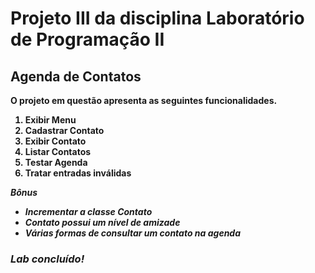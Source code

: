 <h1><b>Projeto III da disciplina Laboratório de  Programação II</b></h1>

<h2><b>Agenda de Contatos<b></h2>

O projeto em questão apresenta as seguintes funcionalidades.

<ol>
  <li>Exibir Menu</li>
  <li>Cadastrar Contato</li>
  <li>Exibir Contato</li>
  <li>Listar Contatos</li>
  <li>Testar Agenda</li>
  <li>Tratar entradas inválidas</li>
</ol>

<b><i>Bônus<b><i>
<ul>
  <li>Incrementar a classe Contato</li>
  <li>Contato possui um nível de amizade</li>
  <li>Várias formas de consultar um contato na agenda</li>
</ul>

<h3>Lab concluído!</h3>
